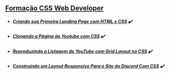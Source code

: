 ## [Formação CSS Web Developer](https://github.com/gmurilo/dio/tree/main/formacao-css-web-developer)

- ##### [Criando sua Primeira Landing Page com HTML e CSS](https://web.dio.me/lab/desafio-primeiros-passos-com-css/learning/401c88c4-c068-481c-99f0-7f0565542e90) :heavy_check_mark:

- ##### [Clonando a Página do Youtube com CSS](https://web.dio.me/lab/clonando-a-pagina-do-youtube-com-css/learning/91b4e191-a60e-43e2-a1af-dae6774e7261) :heavy_check_mark:

- ##### [Reproduzindo a Listagem do YouTube com Grid Layout no CSS](https://web.dio.me/lab/reproduzindo-a-listagem-do-youtube-com-grid-layout-no-css-grid-figma/learning/70a8e08d-a407-43f6-a41e-22d21e17f345) :heavy_check_mark:

- ##### [Construindo um Layout Responsivo Para o Site do Discord Com CSS](https://web.dio.me/lab/construindo-um-layout-responsivo-para-o-site-do-discord-com-css-responsividade-figma/learning/7d160ecd-2b79-4bf1-b356-b6c4a0119355) :heavy_check_mark:
 
